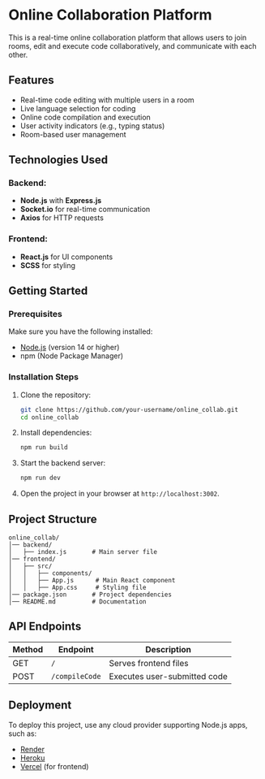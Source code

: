 # Online Collaboration Platform

This is a real-time online collaboration platform that allows users to join rooms, edit and execute code collaboratively, and communicate with each other.

## Features
- Real-time code editing with multiple users in a room
- Live language selection for coding
- Online code compilation and execution
- User activity indicators (e.g., typing status)
- Room-based user management

## Technologies Used
### Backend:
- **Node.js** with **Express.js**
- **Socket.io** for real-time communication
- **Axios** for HTTP requests

### Frontend:
- **React.js** for UI components
- **SCSS** for styling

## Getting Started

### Prerequisites
Make sure you have the following installed:
- [Node.js](https://nodejs.org/) (version 14 or higher)
- npm (Node Package Manager)

### Installation Steps
1. Clone the repository:
   ```sh
   git clone https://github.com/your-username/online_collab.git
   cd online_collab
   ```
2. Install dependencies:
   ```sh
   npm run build
   ```
3. Start the backend server:
   ```sh
   npm run dev
   ```
4. Open the project in your browser at `http://localhost:3002`.

## Project Structure
```
online_collab/
│── backend/
│   ├── index.js       # Main server file
│── frontend/
│   ├── src/
│   │   ├── components/
│   │   ├── App.js      # Main React component
│   │   ├── App.css     # Styling file
│── package.json       # Project dependencies
│── README.md          # Documentation
```

## API Endpoints
| Method | Endpoint | Description |
|--------|---------|-------------|
| GET | `/` | Serves frontend files |
| POST | `/compileCode` | Executes user-submitted code |

## Deployment
To deploy this project, use any cloud provider supporting Node.js apps, such as:
- [Render](https://render.com/)
- [Heroku](https://www.heroku.com/)
- [Vercel](https://vercel.com/) (for frontend)



